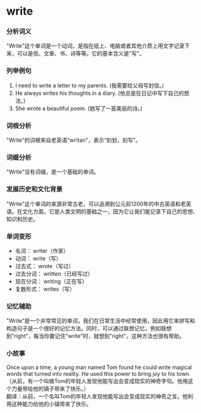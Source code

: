 # write

### 分析词义

  

"Write"这个单词是一个动词，是指在纸上、电脑或者其他介质上用文字记录下来，可以是信、文章、书、诗等等。它的基本含义是"写"。

  

### 列举例句

  

1.  I need to write a letter to my parents. (我需要给父母写封信。)
2.  He always writes his thoughts in a diary. (他总是在日记中写下自己的想法。)
3.  She wrote a beautiful poem. (她写了一首美丽的诗。)

  

### 词根分析

  

"Write"的词根来自老英语"wrītan"，表示“刻划，刻写”。

  

### 词缀分析

  

"Write"没有词缀，是一个基础的单词。

  

### 发展历史和文化背景

  

"Write"这个单词的来源非常古老，可以追溯到公元前1200年的中古英语和老英语。在文化方面，它是人类文明的基础之一，因为它让我们能记录下自己的思想、知识和历史。

  

### 单词变形

  

*   名词： writer（作家）
*   动词： write（写）
*   过去式： wrote（写过）
*   过去分词： written（已经写过）
*   现在分词： writing（正在写）
*   复数形式： writes（写）

  

### 记忆辅助

  

"Write"是一个非常常见的单词，我们在日常生活中经常使用，因此用它来拼写和构造句子是一个很好的记忆方法。同时，可以通过联想记忆，例如联想到"right"，每当你要记住"write"时，就想到"right"，这种方法也很有帮助。

  

### 小故事

  

Once upon a time, a young man named Tom found he could write magical words that turned into reality. He used this power to bring joy to his town. （从前，有一个叫做Tom的年轻人发现他能写出会变成现实的神奇字句。他用这个力量带给他的镇子带来了快乐。）  
翻译：从前，一个名叫Tom的年轻人发现他能写出会变成现实的神奇之言。他利用这种能力给他的小镇带来了快乐。
